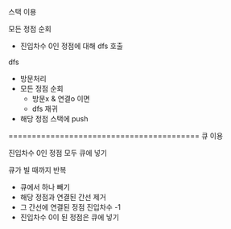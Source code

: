 스택 이용

모든 정점 순회
- 진입차수 0인 정점에 대해 dfs 호출

dfs
- 방문처리
- 모든 정점 순회
  - 방문x & 연결o 이면
  - dfs 재귀
- 해당 정점 스택에 push

=========================================
큐 이용

진입차수 0인 정점 모두 큐에 넣기

큐가 빌 때까지 반복
- 큐에서 하나 빼기
- 해당 정점과 연결된 간선 제거
- 그 간선에 연결된 정점 진입차수 -1
- 진입차수 0이 된 정점은 큐에 넣기